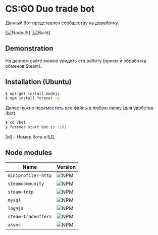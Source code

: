# CS:GO Duo trade bot

Данный бот представлен сообществу на доработку.

[![NodeJS](https://img.shields.io/npm/v/miniprofiler.svg)]
[![Build](https://travis-ci.org/MiniProfiler/node.svg?branch=master)]

## Demonstration

На данном сайте можно увидить его работу (прием и обработка обменов Steam).

## Installation (Ubuntu)

```bash
$ apt-get install nodejs
$ npm install forever -g
```
Далее нужно переместить все файлы в любую папку (для удобства /bot).

```bash
$ cd /bot
$ forever start bot.js [id]
```
[id] - Номер бота в БД.

## Node modules

| Name      |Version    |
|-----------|-----------|
| `miniprofiler-http` | ![NPM](https://img.shields.io/npm/v/miniprofiler-http.svg)|
| `steamcommunity` | ![NPM](https://img.shields.io/npm/v/miniprofiler-http.svg)|
| `steam-totp` | ![NPM](https://img.shields.io/npm/v/miniprofiler-http.svg)|
| `mysql` | ![NPM](https://img.shields.io/npm/v/miniprofiler-http.svg)|
| `log4js` | ![NPM](https://img.shields.io/npm/v/miniprofiler-http.svg)|
| `steam-tradeoffers` | ![NPM](https://img.shields.io/npm/v/miniprofiler-http.svg)|
| `async` | ![NPM](https://img.shields.io/npm/v/miniprofiler-http.svg)|
